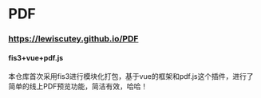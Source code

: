 # PDF
### https://lewiscutey.github.io/PDF

#### fis3+vue+pdf.js
本仓库首次采用fis3进行模块化打包，基于vue的框架和pdf.js这个插件，进行了简单的线上PDF预览功能，简洁有效，哈哈！

